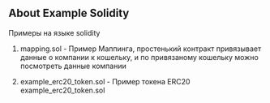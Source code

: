 ## About Example Solidity

Примеры на языке solidity

1. mapping.sol - Пример Маппинга, простенький контракт привязывает данные о компании к кошельку, и по привязаному кошельку можно посмотреть данные компании

2. example_erc20_token.sol - Пример токена ERC20 example_erc20_token.sol